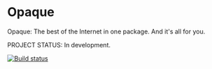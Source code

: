 Opaque
======

Opaque: The best of the Internet in one package. And it's all for you.

PROJECT STATUS: In development. 

[![Build status](https://ci.appveyor.com/api/projects/status/fhxps3msc2ef8mnh?retina=true)](https://ci.appveyor.com/project/AJDev77/mysurf)

